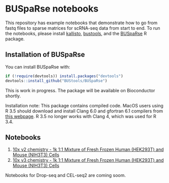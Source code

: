 # BUSpaRse notebooks

This repository has example notebooks that demonstrate how to go from fastq files to sparse matrices for scRNA-seq data from start to end. To run the notebooks, please install [kallisto](https://pachterlab.github.io/kallisto/starting), [bustools](https://github.com/BUStools/bustools), and the [BUSpaRse](https://github.com/BUStools/BUSpaRse) R package. 

## Installation of BUSpaRse
You can install BUSpaRse with:

``` r
if (!require(devtools)) install.packages("devtools")
devtools::install_github("BUStools/BUSpaRse")
```

This is work in progress. The package will be available on Bioconductor shortly.

Installation note: This package contains compiled code. MacOS users using R 3.5 should download and install Clang 6.0 and gfortran 6.1 compilers from [this webpage](https://cran.r-project.org/bin/macosx/tools/). R 3.5 no longer works with Clang 4, which was used for R 3.4.

## Notebooks

1. [10x v2 chemistry - 1k 1:1 Mixture of Fresh Frozen Human (HEK293T) and Mouse (NIH3T3) Cells](https://bustools.github.io/BUS_notebooks_R/10xv2.html)
2. [10x v3 chemistry - 1k 1:1 Mixture of Fresh Frozen Human (HEK293T) and Mouse (NIH3T3) Cells](https://bustools.github.io/BUS_notebooks_R/10xv3.html)

Notebooks for Drop-seq and CEL-seq2 are coming soom.
